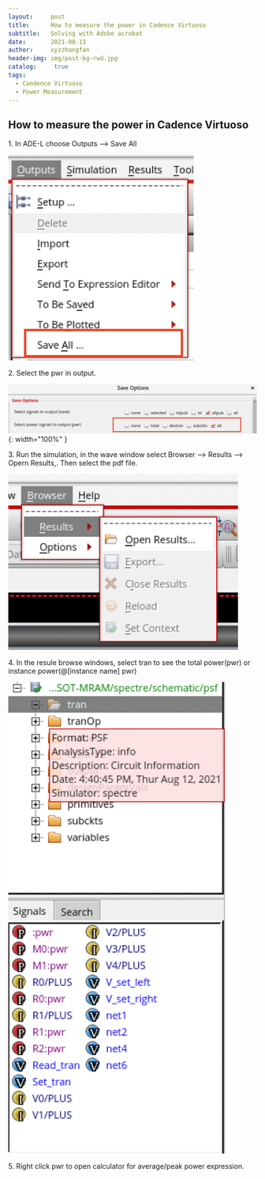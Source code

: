 ```yaml
---
layout:     post
title:      How to measure the power in Cadence Virtuoso
subtitle:   Solving with Adobe acrobat
date:       2021-08-13
author:     xyzzhangfan
header-img: img/post-bg-rwd.jpg
catalog: 	 true
tags:
  - Candence Virtuoso
  - Power Measurement
---
```


## How to measure the power in Cadence Virtuoso

1\. In ADE-L choose Outputs --> Save All

![Screen Shot 2021-08-13 at 7.37.49 PM](https://raw.githubusercontent.com/xyzzhangfan/pictures/main/img/20210813194158.png)

2\. Select the pwr in output. 

![Screen Shot 2021-08-13 at 7.36.53 PM](https://raw.githubusercontent.com/xyzzhangfan/pictures/main/img/20210813194211.png){: width="100%" }

3\. Run the simulation, in the wave window select Browser --> Results --> Opern Results,. Then select the pdf file.



![Screen Shot 2021-08-13 at 7.38.22 PM](https://raw.githubusercontent.com/xyzzhangfan/pictures/main/img/20210813194225.png)

4\. In the resule browse windows, select tran to see the total power(pwr) or instance power(@[instance name] pwr)

![Screen Shot 2021-08-13 at 7.38.38 PM](https://raw.githubusercontent.com/xyzzhangfan/pictures/main/img/20210813194234.png)

5\. Right click pwr to open calculator for average/peak power expression. 
